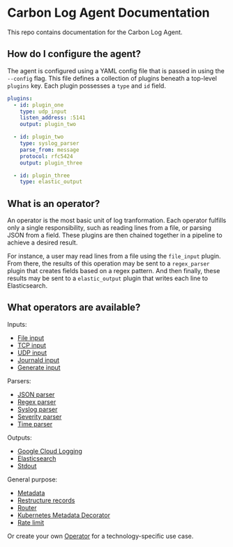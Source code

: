 # Carbon Log Agent Documentation

This repo contains documentation for the Carbon Log Agent.

## How do I configure the agent?
The agent is configured using a YAML config file that is passed in using the `--config` flag. This file defines a collection of plugins beneath a top-level `plugins` key. Each plugin possesses a `type` and `id` field.

```yaml
plugins:
  - id: plugin_one
    type: udp_input
    listen_address: :5141
    output: plugin_two

  - id: plugin_two
    type: syslog_parser
    parse_from: message
    protocol: rfc5424
    output: plugin_three

  - id: plugin_three
    type: elastic_output
```

## What is an operator?
An operator is the most basic unit of log tranformation. Each operator fulfills only a single responsibility, such as reading lines from a file, or parsing JSON from a field. These plugins are then chained together in a pipeline to achieve a desired result.

For instance, a user may read lines from a file using the `file_input` plugin. From there, the results of this operation may be sent to a `regex_parser` plugin that creates fields based on a regex pattern. And then finally, these results may be sent to a `elastic_output` plugin that writes each line to Elasticsearch.

## What operators are available?

Inputs:
- [File input](/docs/plugins/file_input.md)
- [TCP input](/docs/plugins/tcp_input.md)
- [UDP input](/docs/plugins/udp_input.md)
- [Journald input](/docs/plugins/journald_input.md)
- [Generate input](/docs/plugins/generate_input.md)

Parsers:
- [JSON parser](/docs/plugins/json_parser.md)
- [Regex parser](/docs/plugins/regex_parser.md)
- [Syslog parser](/docs/plugins/syslog_parser.md)
- [Severity parser](/docs/plugins/severity_parser.md)
- [Time parser](/docs/plugins/time_parser.md)

Outputs:
- [Google Cloud Logging](/docs/plugins/google_cloud_output.md)
- [Elasticsearch](/docs/plugins/elastic_output.md)
- [Stdout](/docs/plugins/stdout.md)

General purpose:
- [Metadata](/docs/plugins/metadata.md)
- [Restructure records](/docs/plugins/restructure.md)
- [Router](/docs/plugins/router.md)
- [Kubernetes Metadata Decorator](/docs/plugins/k8s_metadata_decorator.md)
- [Rate limit](/docs/plugins/rate_limit.md)

Or create your own [Operator](/docs/plugins.md) for a technology-specific use case.
